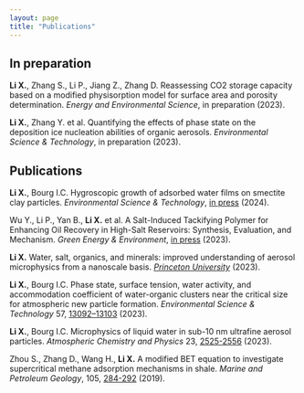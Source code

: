 ```yaml
---
layout: page
title: "Publications"
---
```


## In preparation ##
**Li	X.**, Zhang	S.,	Li	P.,	Jiang	Z.,	Zhang	D.	Reassessing	CO2 storage	capacity	based	on	a	modified physisorption model	for	surface	area	and	porosity determination. *Energy and Environmental Science*,	in	preparation	(2023).

**Li X.**, Zhang Y. et al. Quantifying the effects of phase state on the deposition ice nucleation abilities of organic aerosols. *Environmental Science & Technology*, in preparation (2023).



## Publications ##

**Li X.**, Bourg I.C. Hygroscopic growth of adsorbed water films on smectite clay particles. *Environmental Science & Technology*, [in press](https://pubs.acs.org/doi/10.1021/acs.est.3c08253) (2024).

Wu Y., Li P., Yan B., **Li X.** et al. A Salt-Induced Tackifying Polymer for Enhancing Oil Recovery in High-Salt Reservoirs: Synthesis, Evaluation, and Mechanism. *Green Energy & Environment*, [in press](https://doi.org/10.1016/j.gee.2023.10.006) (2023).

**Li X.** Water, salt, organics, and minerals: improved understanding of aerosol microphysics from a nanoscale basis. [*Princeton University*](https://www.proquest.com/docview/2871492689?pq-origsite=gscholar&fromopenview=true) (2023).

**Li X.**, Bourg I.C. Phase state, surface tension, water activity, and accommodation coefficient of water-organic clusters near the critical size for atmospheric new particle formation. *Environmental Science & Technology* 57, [13092–13103](https://doi.org/10.1021/acs.est.2c09627) (2023).

**Li X.**, Bourg I.C. Microphysics of liquid water in sub-10 nm ultrafine aerosol particles. *Atmospheric Chemistry and Physics* 23, [2525-2556](https://doi.org/10.5194/acp-23-2525-2023) (2023).

Zhou S., Zhang D., Wang H., **Li X.** A modified BET equation to investigate supercritical methane adsorption mechanisms in shale. *Marine and Petroleum Geology*, 105, [284-292](https://doi.org/10.1016/j.marpetgeo.2019.04.036) (2019).




